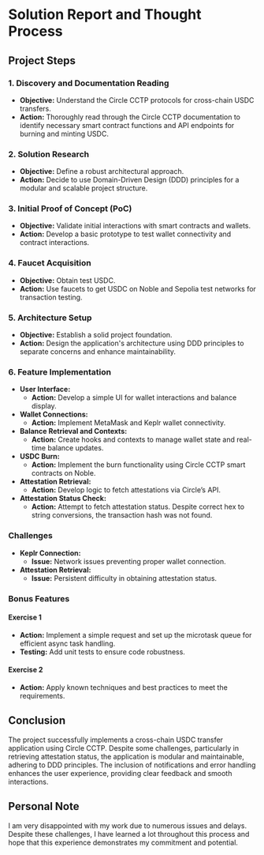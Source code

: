 # Solution Report and Thought Process

## Project Steps

### 1. Discovery and Documentation Reading
- **Objective:** Understand the Circle CCTP protocols for cross-chain USDC transfers.
- **Action:** Thoroughly read through the Circle CCTP documentation to identify necessary smart contract functions and API endpoints for burning and minting USDC.

### 2. Solution Research
- **Objective:** Define a robust architectural approach.
- **Action:** Decide to use Domain-Driven Design (DDD) principles for a modular and scalable project structure.

### 3. Initial Proof of Concept (PoC)
- **Objective:** Validate initial interactions with smart contracts and wallets.
- **Action:** Develop a basic prototype to test wallet connectivity and contract interactions.

### 4. Faucet Acquisition
- **Objective:** Obtain test USDC.
- **Action:** Use faucets to get USDC on Noble and Sepolia test networks for transaction testing.

### 5. Architecture Setup
- **Objective:** Establish a solid project foundation.
- **Action:** Design the application's architecture using DDD principles to separate concerns and enhance maintainability.

### 6. Feature Implementation
- **User Interface:**
  - **Action:** Develop a simple UI for wallet interactions and balance display.
- **Wallet Connections:**
  - **Action:** Implement MetaMask and Keplr wallet connectivity.
- **Balance Retrieval and Contexts:**
  - **Action:** Create hooks and contexts to manage wallet state and real-time balance updates.
- **USDC Burn:**
  - **Action:** Implement the burn functionality using Circle CCTP smart contracts on Noble.
- **Attestation Retrieval:**
  - **Action:** Develop logic to fetch attestations via Circle’s API.
- **Attestation Status Check:**
  - **Action:** Attempt to fetch attestation status. Despite correct hex to string conversions, the transaction hash was not found.

### Challenges
- **Keplr Connection:**
  - **Issue:** Network issues preventing proper wallet connection.
- **Attestation Retrieval:**
  - **Issue:** Persistent difficulty in obtaining attestation status.

### Bonus Features

#### Exercise 1
- **Action:** Implement a simple request and set up the microtask queue for efficient async task handling.
- **Testing:** Add unit tests to ensure code robustness.

#### Exercise 2
- **Action:** Apply known techniques and best practices to meet the requirements.

## Conclusion
The project successfully implements a cross-chain USDC transfer application using Circle CCTP. Despite some challenges, particularly in retrieving attestation status, the application is modular and maintainable, adhering to DDD principles. The inclusion of notifications and error handling enhances the user experience, providing clear feedback and smooth interactions.

## Personal Note
I am very disappointed with my work due to numerous issues and delays. Despite these challenges, I have learned a lot throughout this process and hope that this experience demonstrates my commitment and potential.
